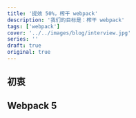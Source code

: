 ```yaml
---
title: '提效 50%，榨干 webpack'
description: '我们的目标是：榨干 webpack'
tags: ['webpack']
cover: '../../images/blog/interview.jpg'
series: ''
draft: true
original: true
---
```


## 初衷

## Webpack 5

